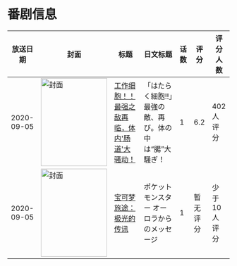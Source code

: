 # 番剧信息

|放送日期|封面|标题|日文标题|话数|评分|评分人数|
|---|---|---|---|---|---|---|
|2020-09-05|<img src="//lain.bgm.tv/pic/cover/c/9d/74/309869_j27Yg.jpg" alt="封面" style="width:150px;height:200px;object-fit:cover;">|[工作细胞！！最强之敌再临，体内'肠道'大骚动！](https://bangumi.tv/subject/309869)|「はたらく細胞!!」最強の敵、再び。体の中は“腸”大騒ぎ！|1|6.2|402人评分|
|2020-09-05|<img src="//lain.bgm.tv/pic/cover/c/e8/2d/518032_PqdOP.jpg" alt="封面" style="width:150px;height:200px;object-fit:cover;">|[宝可梦 旅途：极光的传讯](https://bangumi.tv/subject/518032)|ポケットモンスター オーロラからのメッセージ|1|暂无评分|少于10人评分|

